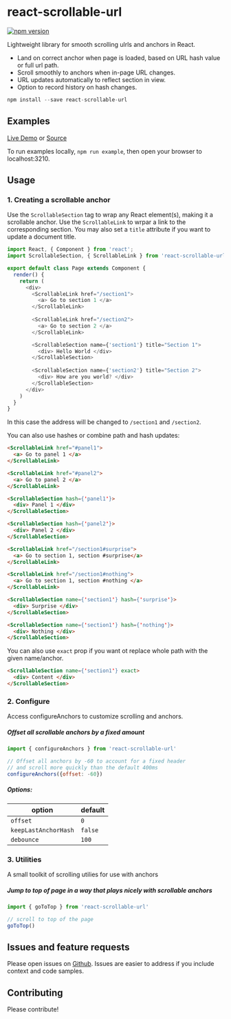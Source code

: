 react-scrollable-url
=====================

[![npm version](https://img.shields.io/npm/v/react-scrollable-url.svg?style=flat-square)](https://www.npmjs.com/package/react-scrollable-url)

Lightweight library for smooth scrolling ulrls and anchors in React.

* Land on correct anchor when page is loaded, based on URL hash value or full url path.
* Scroll smoothly to anchors when in-page URL changes.
* URL updates automatically to reflect section in view.
* Option to record history on hash changes.

```js
npm install --save react-scrollable-url
```

## Examples

[Live Demo](https://pvoznyuk.github.io/react-scrollable-url) or [Source](https://github.com/pvoznyuk/react-scrollable-url/tree/master/example/src/components)

To run examples locally, `npm run example`, then open your
browser to localhost:3210.

## Usage

### 1. Creating a scrollable anchor

Use the `ScrollableSection` tag to wrap any React element(s), making it a scrollable anchor.
Use the `ScrollableLink` to wrpar a link to the corresponding section.
You may also set a `title` attribute if you want to update a document title.

```js
import React, { Component } from 'react';
import ScrollableSection, { ScrollableLink } from 'react-scrollable-url';

export default class Page extends Component {
  render() {
    return (
      <div>
        <ScrollableLink href="/section1">
          <a> Go to section 1 </a>
        </ScrollableLink> 
        
        <ScrollableLink href="/section2">
          <a> Go to section 2 </a>
        </ScrollableLink> 

        <ScrollableSection name={'section1'} title="Section 1">
          <div> Hello World </div>
        </ScrollableSection>
        
        <ScrollableSection name={'section2'} title="Section 2">
          <div> How are you world? </div>
        </ScrollableSection>
      </div>
    )
  }
}
```

In this case the address will be changed to `/section1` and `/section2`.

You can also use hashes or combine path and hash updates:

```html
<ScrollableLink href="#panel1">
  <a> Go to panel 1 </a>
</ScrollableLink> 

<ScrollableLink href="#panel2">
  <a> Go to panel 2 </a>
</ScrollableLink> 

<ScrollableSection hash={'panel1'}>
  <div> Panel 1 </div>
</ScrollableSection>

<ScrollableSection hash={'panel2'}>
  <div> Panel 2 </div>
</ScrollableSection>
```

```html
<ScrollableLink href="/section1#surprise">
  <a> Go to section 1, section #surprise</a>
</ScrollableLink> 

<ScrollableLink href="/section1#nothing">
  <a> Go to section 1, section #nothing </a>
</ScrollableLink> 

<ScrollableSection name={'section1'} hash={'surprise'}>
  <div> Surprise </div>
</ScrollableSection>

<ScrollableSection name={'section1'} hash={'nothing'}>
  <div> Nothing </div>
</ScrollableSection>
```    

You can also use `exact` prop if you want ot replace whole path with the given name/anchor.

```html 
<ScrollableSection name={'section1'} exact>
  <div> Content </div>
</ScrollableSection>
```

### 2. Configure

Access configureAnchors to customize scrolling and anchors.

##### Offset all scrollable anchors by a fixed amount

```js
import { configureAnchors } from 'react-scrollable-url'

// Offset all anchors by -60 to account for a fixed header
// and scroll more quickly than the default 400ms
configureAnchors({offset: -60})
```

##### Options:

| option                | default          |
| --------------------  | ---------------- |
| `offset`              | `0`              |
| `keepLastAnchorHash`  | `false`          |
| `debounce`            | `100`            |

### 3. Utilities

A small toolkit of scrolling utilies for use with anchors

##### Jump to top of page in a way that plays nicely with scrollable anchors

```js
import { goToTop } from 'react-scrollable-url'

// scroll to top of the page
goToTop()
```

## Issues and feature requests

Please open issues on [Github](https://github.com/pvoznyuk/react-scrollable-url/issues). Issues are easier to address if you include context and code samples.

## Contributing

Please contribute!
